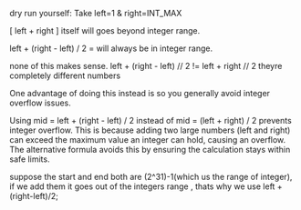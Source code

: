 dry run yourself: Take left=1 & right=INT_MAX

[ left + right ] itself will goes beyond integer range.

left + (right - left) / 2 = will always be in integer range.




 none of this makes sense. left + (right - left) // 2 != left + right // 2 theyre completely different numbers


One advantage of doing this instead is so you generally avoid integer overflow issues.


Using mid = left + (right - left) / 2 instead of mid = (left + right) / 2 prevents integer overflow. This is because adding two large numbers (left and right) can exceed the maximum value an integer can hold, causing an overflow. The alternative formula avoids this by ensuring the calculation stays within safe limits.


suppose the start and end both are (2^31)-1(which us the range of integer), if we add them it goes out of the integers range , thats why we use left +(right-left)/2;

